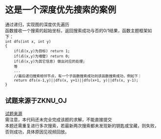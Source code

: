 <h1>这是一个深度优先搜索的案例</h1>
通过递归，实现图的深度优先遍历<br />
函数接收一个搜索的起始坐标，返回搜索成功与否的0/1结果，函数主题框架如下：
<code>
int dfs(int x, int y)
{
	if(点(x,y)为目标) return 1;
	if(点(x,y)为墙壁) return 0;
	if(点(x,y)为其它信息) 做出对应的处理;
	等
	...
	//最后递归搜索相邻节点，有一个子函数搜索成功则该函数搜索成功，例如下：
	return dfs(x-1,y)||dfs(x, y+1)||dfs(x+1, y)||dfs(x, y-1);
}
</code>
<h2>试题来源于ZKNU_OJ</h2>
<a href="http://acm.zknu.edu.cn/problem.php?id=1835">试题来源</a><br />
需注意，本代码还未完全完成该题的求解，不能直接提交<br />
本题还需重复进行多次搜索，若最新两次搜索都未发现新的钥匙或宝藏，则失败，否则成功，具体原因见视频回放。
